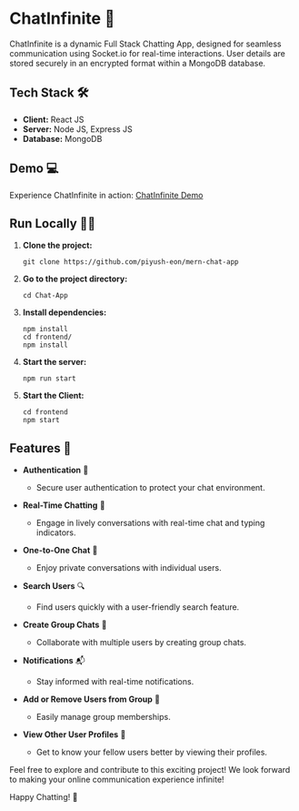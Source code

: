 # ChatInfinite 🚀

ChatInfinite is a dynamic Full Stack Chatting App, designed for seamless communication using Socket.io for real-time interactions. User details are stored securely in an encrypted format within a MongoDB database.

## Tech Stack 🛠️
- **Client:** React JS
- **Server:** Node JS, Express JS
- **Database:** MongoDB

## Demo 💻
Experience ChatInfinite in action: [ChatInfinite Demo](https://chatinfinite.onrender.com/)

## Run Locally 🏃‍♂️
1. **Clone the project:**
   ```shell
   git clone https://github.com/piyush-eon/mern-chat-app

2. **Go to the project directory:**
   ```shell
   cd Chat-App

3. **Install dependencies:**
   ```shell
   npm install
   cd frontend/
   npm install

4. **Start the server:**
   ```shell
   npm run start

5. **Start the Client:**
   ```shell
   cd frontend
   npm start
## Features 🌟

- **Authentication** 🔐
  - Secure user authentication to protect your chat environment.

- **Real-Time Chatting** 💬
  - Engage in lively conversations with real-time chat and typing indicators.

- **One-to-One Chat** 👥
  - Enjoy private conversations with individual users.

- **Search Users** 🔍
  - Find users quickly with a user-friendly search feature.

- **Create Group Chats** 🚀
  - Collaborate with multiple users by creating group chats.

- **Notifications** 📬
  - Stay informed with real-time notifications.

- **Add or Remove Users from Group** 🤝
  - Easily manage group memberships.

- **View Other User Profiles** 👤
  - Get to know your fellow users better by viewing their profiles.

Feel free to explore and contribute to this exciting project! We look forward to making your online communication experience infinite!

Happy Chatting! 🎉
